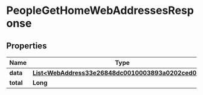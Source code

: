 

# PeopleGetHomeWebAddressesResponse


## Properties

| Name | Type | Description | Notes |
|------------ | ------------- | ------------- | -------------|
|**data** | [**List&lt;WebAddress33e26848dc0010003893a0202ced0165&gt;**](WebAddress33e26848dc0010003893a0202ced0165.md) |  |  [optional] |
|**total** | **Long** |  |  [optional] |



